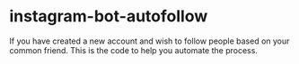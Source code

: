 # instagram-bot-autofollow
If you have created a new account and wish to follow people based on your common friend. This is the code to help you automate the process.
